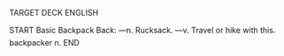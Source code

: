 TARGET DECK
ENGLISH

START
Basic
Backpack
Back: —n. Rucksack. —v. Travel or hike with this.  backpacker n.
END
